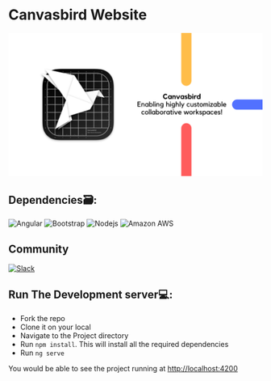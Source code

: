 # Canvasbird Website

<p align="center">
<img src="https://github.com/Canvasbird/organisation-website/blob/master/src/assets/canvasbird/Canvasbird.png" alt="Canvasbird Cover" width="800">
</p>

## Dependencies🗃:
<p><img src="https://img.shields.io/badge/-Angular-FF0000?style=flat-square&amp;logo=angular" alt="Angular" class="screenshot">
<img src="https://img.shields.io/badge/-Bootstrap-563D7C?style=flat-square&amp;logo=bootstrap" alt="Bootstrap" class="screenshot">
<img src="https://img.shields.io/badge/-Nodejs-black?style=flat-square&amp;logo=Node.js" alt="Nodejs" class="screenshot">
<img src="https://img.shields.io/badge/Amazon%20AWS-232F3E?style=flat-square&amp;logo=amazon-aws" alt="Amazon AWS" class="screenshot"></p>

## Community

[![Slack](https://img.shields.io/badge/chat-on_slack-purple.svg?style=for-the-badge&logo=slack)](https://canvasbird-slack.netlify.app)

## Run The Development server💻:

- Fork the repo
- Clone it on your local
- Navigate to the Project directory
- Run `npm install`. This will install all the required dependencies
- Run `ng serve`

You would be able to see the project running at [http://localhost:4200](http://localhost:4200)

